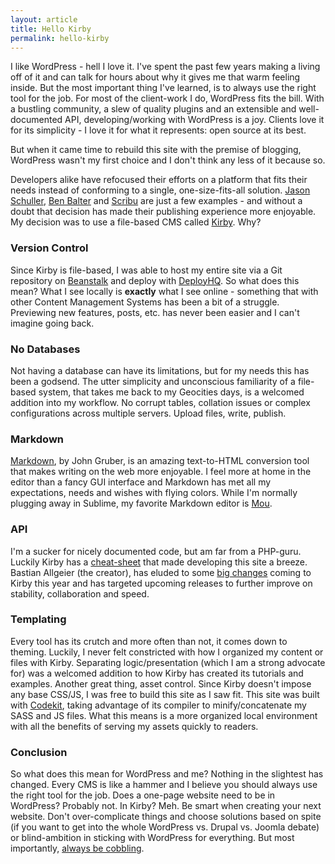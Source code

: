 ```yaml
---
layout: article
title: Hello Kirby
permalink: hello-kirby
---
```


I like WordPress - hell I love it. I've spent the past few years making a living off of it and can talk for hours about why it gives me that warm feeling inside. But the most important thing I've learned, is to always use the right tool for the job. For most of the client-work I do, WordPress fits the bill. With a bustling community, a slew of quality plugins and an extensible and well-documented API, developing/working with WordPress is a joy. Clients love it for its simplicity - I love it for what it represents: open source at its best.

But when it came time to rebuild this site with the premise of blogging, WordPress wasn't my first choice and I don't think any less of it because so.

Developers alike have refocused their efforts on a platform that fits their needs instead of conforming to a single, one-size-fits-all solution. [Jason Schuller](http://jason.sc/life-beyond-wordpress/), [Ben Balter](http://ben.balter.com/2012/10/01/welcome-to-the-post-cms-world/) and [Scribu](http://scribu.net/blog/switched-to-jekyll.html) are just a few examples - and without a doubt that decision has made their publishing experience more enjoyable. My decision was to use a file-based CMS called [Kirby](http://getkirby.com/). Why?

### Version Control

Since Kirby is file-based, I was able to host my entire site via a Git repository on [Beanstalk](http://bnst.lk/Uw3GHO) and deploy with [DeployHQ](http://deployhq.com). So what does this mean? What I see locally is **exactly** what I see online - something that with other Content Management Systems has been a bit of a struggle. Previewing new features, posts, etc. has never been easier and I can't imagine going back.

### No Databases

Not having a database can have its limitations, but for my needs this has been a godsend. The utter simplicity and unconscious familiarity of a file-based system, that takes me back to my Geocities days, is a welcomed addition into my workflow. No corrupt tables, collation issues or complex configurations across multiple servers. Upload files, write, publish.

### Markdown

[Markdown](http://daringfireball.net/projects/markdown/), by John Gruber, is an amazing text-to-HTML conversion tool that makes writing on the web more enjoyable. I feel more at home in the editor than a fancy GUI interface and Markdown has met all my expectations, needs and wishes with flying colors. While I'm normally plugging away in Sublime, my favorite Markdown editor is [Mou](http://mouapp.com/).

### API

I'm a sucker for nicely documented code, but am far from a PHP-guru. Luckily Kirby has a [cheat-sheet](http://cl.ly/GXBe) that made developing this site a breeze. Bastian Allgeier (the creator), has eluded to some [big changes](http://getkirby.com/blog/kirbys-first-birthday) coming to Kirby this year and has targeted upcoming releases to further improve on stability, collaboration and speed.

### Templating

Every tool has its crutch and more often than not, it comes down to theming. Luckily, I never felt constricted with how I organized my content or files with Kirby. Separating logic/presentation (which I am a strong advocate for) was a welcomed addition to how Kirby has created its tutorials and examples. Another great thing, asset control. Since Kirby doesn't impose any base CSS/JS, I was free to build this site as I saw fit. This site was built with [Codekit](http://incident57.com/codekit/), taking advantage of its compiler to minify/concatenate my SASS and JS files. What this means is a more organized local environment with all the benefits of serving my assets quickly to readers.

### Conclusion

So what does this mean for WordPress and me? Nothing in the slightest has changed. Every CMS is like a hammer and I believe you should always use the right tool for the job. Does a one-page website need to be in WordPress? Probably not. In Kirby? Meh. Be smart when creating your next website. Don't over-complicate things and choose solutions based on spite (if you want to get into the whole WordPress vs. Drupal vs. Joomla debate) or blind-ambition in sticking with WordPress for everything. But most importantly, [always be cobbling](http://www.hulu.com/watch/3362).
